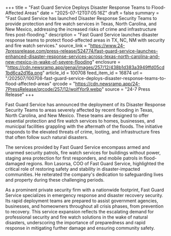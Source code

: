 +++
title = "Fast Guard Service Deploys Disaster Response Teams to Flood-Affected Areas"
date = "2025-07-12T07:05:16Z"
draft = false
summary = "Fast Guard Service has launched Disaster Response Security Teams to provide protection and fire watch services in Texas, North Carolina, and New Mexico, addressing the increased risks of crime and infrastructure fires post-flooding."
description = "Fast Guard Service launches disaster response teams to protect flood-affected areas in TX, NC, NM with security and fire watch services."
source_link = "https://www.24-7pressrelease.com/press-release/524774/fast-guard-service-launches-enhanced-disaster-response-services-across-texas-north-carolina-and-new-mexico-in-wake-of-severe-flooding"
enclosure = "https://cdn.newsramp.app/genai/images/257/12/438b1d383a3949ffd05cd1bd6ca2d16a.png"
article_id = 100708
feed_item_id = 16874
url = "/202507/100708-fast-guard-service-deploys-disaster-response-teams-to-flood-affected-areas"
qrcode = "https://cdn.newsramp.app/24-7PressRelease/qrcode/257/12/wolfYor9.webp"
source = "24-7 Press Release"
+++

<p>Fast Guard Service has announced the deployment of its Disaster Response Security Teams to areas severely affected by recent flooding in Texas, North Carolina, and New Mexico. These teams are designed to offer essential protection and fire watch services to homes, businesses, and municipal facilities grappling with the aftermath of the floods. The initiative responds to the elevated threats of crime, looting, and infrastructure fires that often follow such natural disasters.</p><p>The services provided by Fast Guard Service encompass armed and unarmed security patrols, fire watch services for buildings without power, staging area protection for first responders, and mobile patrols in flood-damaged regions. Ron Lasorsa, COO of Fast Guard Service, highlighted the critical role of restoring safety and stability in disaster-impacted communities. He reiterated the company's dedication to safeguarding lives and property during these challenging periods.</p><p>As a prominent private security firm with a nationwide footprint, Fast Guard Service specializes in emergency response and disaster recovery security. Its rapid deployment teams are prepared to assist government agencies, businesses, and homeowners throughout all crisis phases, from prevention to recovery. This service expansion reflects the escalating demand for professional security and fire watch solutions in the wake of natural disasters, underscoring the importance of preparedness and rapid response in mitigating further damage and ensuring community safety.</p>
